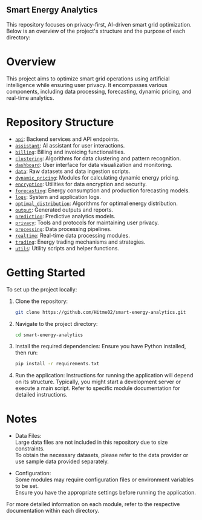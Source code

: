 ## Smart Energy Analytics

This repository focuses on privacy-first, AI-driven smart grid optimization.
Below is an overview of the project's structure and the purpose of each directory:

# Overview

This project aims to optimize smart grid operations using artificial intelligence while ensuring user privacy. It encompasses various components, including data processing, forecasting, dynamic pricing, and real-time analytics.

# Repository Structure

- [`api`](api/): Backend services and API endpoints.
- [`assistant`](assistant/): AI assistant for user interactions.
- [`billing`](billing/): Billing and invoicing functionalities.
- [`clustering`](clustering/): Algorithms for data clustering and pattern recognition.
- [`dashboard`](dashboard/): User interface for data visualization and monitoring.
- [`data`](data/): Raw datasets and data ingestion scripts.
- [`dynamic_pricing`](dynamic_pricing/): Modules for calculating dynamic energy pricing.
- [`encryption`](encryption/): Utilities for data encryption and security.
- [`forecasting`](forecasting/): Energy consumption and production forecasting models.
- [`logs`](logs/): System and application logs.
- [`optimal_distribution`](optimal_distribution/): Algorithms for optimal energy distribution.
- [`output`](output/): Generated outputs and reports.
- [`prediction`](prediction/): Predictive analytics models.
- [`privacy`](privacy/): Tools and protocols for maintaining user privacy.
- [`processing`](processing/): Data processing pipelines.
- [`realtime`](realtime/): Real-time data processing modules.
- [`trading`](trading/): Energy trading mechanisms and strategies.
- [`utils`](utils/): Utility scripts and helper functions.

# Getting Started

To set up the project locally:

1. Clone the repository:
   ```bash
   git clone https://github.com/Hitme02/smart-energy-analytics.git
2. Navigate to the project directory:
   ```bash
   cd smart-energy-analytics
3. Install the required dependencies:
   Ensure you have Python installed, then run:
   ```bash
   pip install -r requirements.txt
4. Run the application:
   Instructions for running the application will depend on its structure.
   Typically, you might start a development server or execute a main script.
   Refer to specific module documentation for detailed instructions.

# Notes

- Data Files:  
  Large data files are not included in this repository due to size constraints.  
  To obtain the necessary datasets, please refer to the data provider or use sample data provided separately.

- Configuration:  
  Some modules may require configuration files or environment variables to be set.  
  Ensure you have the appropriate settings before running the application.

For more detailed information on each module, refer to the respective documentation within each directory.
